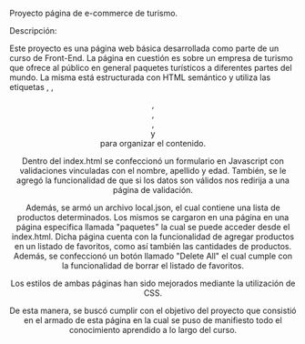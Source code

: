 Proyecto página de e-commerce de turismo.

Descripción:

Este proyecto es una página web básica desarrollada como parte de un curso de Front-End. La página en cuestión es sobre un empresa de turismo que ofrece al público en general paquetes turísticos a diferentes partes del mundo. La misma está estructurada con HTML semántico y utiliza las etiquetas <head>, <body>, <header>, <nav>, <main>, <section> y <footer> para organizar el contenido. 

Dentro del index.html se confeccionó un formulario en Javascript con validaciones vinculadas con el nombre, apellido y edad. También, se le agregó la funcionalidad de que si los datos son válidos nos redirija a una página de validación. 

Además, se armó un archivo local.json, el cual contiene una lista de productos determinados. Los mismos se cargaron en una página en una página especifica llamada "paquetes" la cual se puede acceder desde el index.html. Dicha página cuenta con la funcionalidad de agregar productos en un listado de favoritos, como así también las cantidades de productos. Además, se confeccionó un botón llamado "Delete All" el cual cumple con la funcionalidad de borrar el listado de favoritos.

Los estilos de ambas páginas han sido mejorados mediante la utilización de CSS. 

De esta manera, se buscó cumplir con el objetivo del proyecto que consistió en el armado de esta página en la cual se puso de manifiesto todo el  conocimiento aprendido a lo largo del curso.


